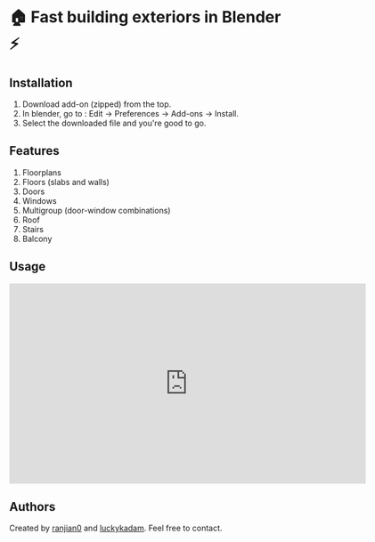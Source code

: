 # 🏠 Fast building exteriors in Blender ⚡️

## Installation

1. Download add-on (zipped) from the top.
2. In blender, go to : Edit -> Preferences -> Add-ons -> Install.
3. Select the downloaded file and you're good to go.

## Features

1. Floorplans
2. Floors (slabs and walls)
3. Doors
4. Windows
5. Multigroup (door-window combinations)
6. Roof
7. Stairs
8. Balcony

## Usage

<iframe id="ytplayer" type="text/html" width="640" height="360"
  src="https://www.youtube.com/embed/oMwa6priW3k"
  frameborder="0"></iframe>

## Authors

Created by [ranjian0](https://github.com/ranjian0) and [luckykadam](https://github.com/ranjian0). Feel free to contact.
